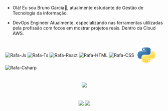 - Olá! Eu sou Bruno Garcia👋, atualmente estudante de Gestão de Tecnologia da informação.

-  DevOps Engineer Atualmente, especializando nas ferramentas utilizadas pela profissão com focos em mostrar projetos reais. Dentro da Cloud AWS.

<!DOCTYPE html>
<html lang="en">
<head>
    <meta charset="UTF-8">
    <meta name="viewport" content="width=device-width, initial-scale=1.0">
    
</head>
<body>
    
<div style="display: inline_block"><br>
  <img align="center" alt="Rafa-Js" height="60" width="70" <img src="https://cdn.jsdelivr.net/gh/devicons/devicon/icons/kubernetes/kubernetes-plain.svg" />
  <img align="center" alt="Rafa-Ts" height="60" width="70" <img src="https://cdn.jsdelivr.net/gh/devicons/devicon/icons/docker/docker-original-wordmark.svg" />
  <img align="center" alt="Rafa-React" height="60" width="70" <img src="https://cdn.jsdelivr.net/gh/devicons/devicon/icons/terraform/terraform-original-wordmark.svg" />
  <img align="center" alt="Rafa-HTML" height="60" width="70" <img src="https://cdn.jsdelivr.net/gh/devicons/devicon/icons/ansible/ansible-original.svg" />
  <img align="center" alt="Rafa-CSS" height="60" width="70" <img src="https://cdn.jsdelivr.net/gh/devicons/devicon/icons/linux/linux-original.svg" />
  <img align="center" alt="Rafa-Python" height="60" width="70" src="https://raw.githubusercontent.com/devicons/devicon/master/icons/python/python-original.svg">
  <img align="center" alt="Rafa-Csharp" height="60" width="70" <img src="https://cdn.jsdelivr.net/gh/devicons/devicon/icons/git/git-original.svg" />
</div>

#

<div align="center">
  <a href="https://github.com/iagoferreirati">
  
#

<div> 
  <img height="180em" src="https://github-readme-stats.vercel.app/api/top-langs/?username=Brunosg9&layout=compact&langs_count=7&theme=dracula"/>
</div>


#
 <a href="https://discord.gg/pBWYVUZD" target="_blank"><img src="https://img.shields.io/badge/Discord-7289DA?style=for-the-badge&logo=discord&logoColor=white" target="_blank"></a> 
  <a href="https://www.linkedin.com/in/brunosgsilva/" target="_blank"><img src="https://img.shields.io/badge/-LinkedIn-%230077B5?style=for-the-badge&logo=linkedin&logoColor=white" target="_blank"></a> 
  
</div>
